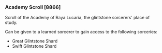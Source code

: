 ### Academy Scroll [8866]

Scroll of the Academy of Raya Lucaria, the glintstone sorcerers' place of study.

Can be given to a learned sorcerer to gain access to the following sorceries:

- Great Glintstone Shard
- Swift Glintstone Shard